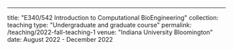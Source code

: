 ---
title: "E340/542 Introduction to Computational BioEngineering"
collection: teaching
type: "Undergraduate and graduate course"
permalink: /teaching/2022-fall-teaching-1
venue: "Indiana University Bloomington"
date: August 2022 - December 2022 
